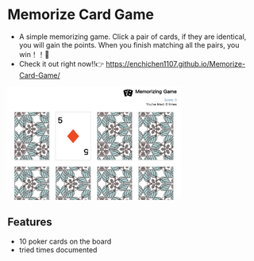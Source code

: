 # Memorize Card Game

- A simple memorizing game. Click a pair of cards, if they are identical, you will gain the points. When you finish matching all the pairs, you win！！🎉
- Check it out right now!!👉
https://enchichen1107.github.io/Memorize-Card-Game/
<img src="https://github.com/enchichen1107/Memorize-Card-Game/blob/main/carddemo.png" width=350>

## Features

- 10 poker cards on the board
- tried times documented
